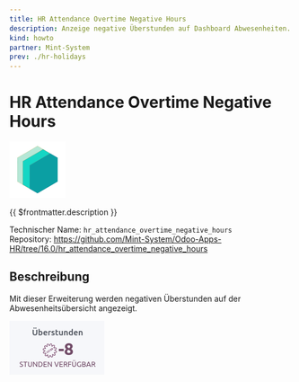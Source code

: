 ```yaml
---
title: HR Attendance Overtime Negative Hours
description: Anzeige negative Überstunden auf Dashboard Abwesenheiten.
kind: howto
partner: Mint-System
prev: ./hr-holidays
---
```


# HR Attendance Overtime Negative Hours

![icon_oms_box](attachments/icons_odoo_mint_system.png)

{{ $frontmatter.description }}

Technischer Name: `hr_attendance_overtime_negative_hours`\
Repository: <https://github.com/Mint-System/Odoo-Apps-HR/tree/16.0/hr_attendance_overtime_negative_hours>

## Beschreibung

Mit dieser Erweiterung werden negativen Überstunden auf der Abwesenheitsübersicht angezeigt.

![](attachments/HR%20Attendance%20Overtime%20Negative%20Hours.png)
